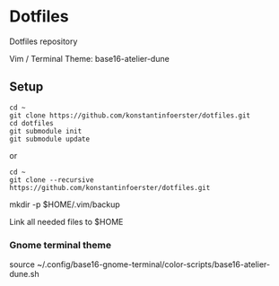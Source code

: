 # Dotfiles
Dotfiles repository

Vim / Terminal Theme: base16-atelier-dune

## Setup
```
cd ~
git clone https://github.com/konstantinfoerster/dotfiles.git
cd dotfiles
git submodule init
git submodule update
```

or

```
cd ~
git clone --recursive https://github.com/konstantinfoerster/dotfiles.git
```

mkdir -p $HOME/.vim/backup

Link all needed files to $HOME

### Gnome terminal theme
source ~/.config/base16-gnome-terminal/color-scripts/base16-atelier-dune.sh
